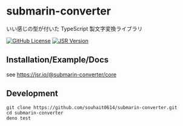 # submarin-converter

いい感じの型が付いた TypeScript 製文字変換ライブラリ

[![GitHub License](https://img.shields.io/github/license/souhait0614/submarin-converter?style=flat-square)](/LICENSE)
[![JSR Version](https://img.shields.io/jsr/v/%40submarin-converter/core?style=flat-square)](https://jsr.io/@submarin-converter/core)

## Installation/Example/Docs

see <https://jsr.io/@submarin-converter/core>

## Development

```shell
git clone https://github.com/souhait0614/submarin-converter.git
cd submarin-converter
deno test
```
